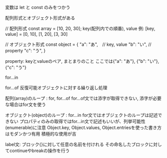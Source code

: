 変数は let と const のみをつかう

配列形式とオブジェクト形式がある

// 配列形式
const array = [10, 20, 30];
key(配列内での順番), value
例: [key, value] = [0, 10], [1, 20], [3, 30]

// オブジェクト形式
const object = {
  "a": "あ",　// key, value
  "b": "い",  // property
  "c": "う",
}

property: keyとvalueのペア, まとまりのこと
ここでは{"a": "あ"}, {"b": "い"}, {"c": "う"}

for...in    

for...of    反復可能オブジェクトに対する繰り返し処理


配列(array)のループ : for, for...of
for...of文では添字が取得できない, 添字が必要な場合はfor文を使う

オブジェクト(object)のループ : for...in
for文ではオブジェクトのループは記述できない
プロパティのみの取得ではfor...in文で記述もいいが、列挙可能性(enumerable)に注意
Object.key, Object.values, Object.entriesを使った書き方はモダンかつ有用
積極的な使用が吉


label文: ブロック{}に対して任意の名前を付けれる
その命名したブロックに対してcontinueやbreakの操作を行う 